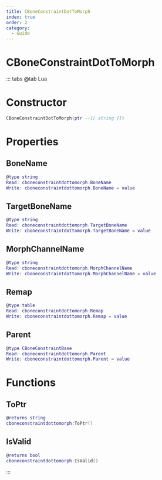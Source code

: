 ```yaml
---
title: CBoneConstraintDotToMorph
index: true
order: 2
category:
  - Guide
---
```


# CBoneConstraintDotToMorph

::: tabs
@tab Lua
# Constructor
```lua
CBoneConstraintDotToMorph(ptr --[[ string ]])
```
# Properties
## BoneName 
```lua
@type string
Read: cboneconstraintdottomorph.BoneName
Write: cboneconstraintdottomorph.BoneName = value
```
## TargetBoneName 
```lua
@type string
Read: cboneconstraintdottomorph.TargetBoneName
Write: cboneconstraintdottomorph.TargetBoneName = value
```
## MorphChannelName 
```lua
@type string
Read: cboneconstraintdottomorph.MorphChannelName
Write: cboneconstraintdottomorph.MorphChannelName = value
```
## Remap 
```lua
@type table
Read: cboneconstraintdottomorph.Remap
Write: cboneconstraintdottomorph.Remap = value
```
## Parent 
```lua
@type CBoneConstraintBase
Read: cboneconstraintdottomorph.Parent
Write: cboneconstraintdottomorph.Parent = value
```
# Functions
## ToPtr
```lua
@returns string
cboneconstraintdottomorph:ToPtr()
```
## IsValid
```lua
@returns bool
cboneconstraintdottomorph:IsValid()
```

:::